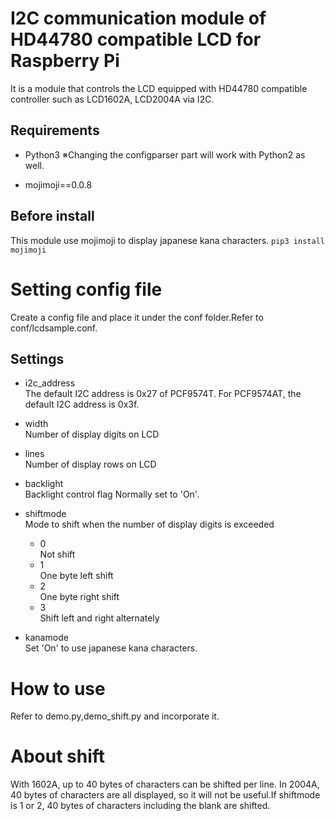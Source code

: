 # I2C communication module of HD44780 compatible LCD for Raspberry Pi

It is a module that controls the LCD equipped with HD44780 compatible controller such as LCD1602A, LCD2004A via I2C.

## Requirements

- Python3
※Changing the configparser part will work with Python2 as well.

- mojimoji==0.0.8

## Before install
This module use mojimoji to display japanese kana characters.
```pip3 install mojimoji```

# Setting config file
Create a config file and place it under the conf folder.Refer to conf/lcdsample.conf.
## Settings
- i2c_address  
The default I2C address is 0x27 of PCF9574T.
For PCF9574AT, the default I2C address is 0x3f.
- width  
Number of display digits on LCD
- lines  
Number of display rows on LCD
- backlight  
Backlight control flag
Normally set to 'On'.

- shiftmode  
Mode to shift when the number of display digits is exceeded
	- 0  
Not shift
	- 1  
One byte left shift
	- 2  
One byte right shift
	- 3  
Shift left and right alternately
- kanamode  
Set 'On' to use japanese kana characters.

# How to use
Refer to demo.py,demo_shift.py and incorporate it.

# About shift
With 1602A, up to 40 bytes of characters can be shifted per line.
In 2004A, 40 bytes of characters are all displayed, so it will not be useful.If shiftmode is 1 or 2, 40 bytes of characters including the blank are shifted.
